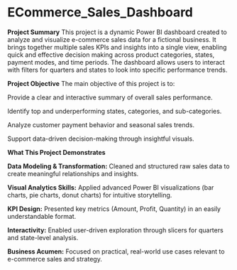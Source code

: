 # ECommerce_Sales_Dashboard

**Project Summary**
This project is a dynamic Power BI dashboard created to analyze and visualize e-commerce sales data for a fictional business. It brings together multiple sales KPIs and insights into a single view, enabling quick and effective decision making across product categories, states, payment modes, and time periods. The dashboard allows users to interact with filters for quarters and states to look into specific performance trends.

**Project Objective**
The main objective of this project is to:

Provide a clear and interactive summary of overall sales performance.

Identify top and underperforming states, categories, and sub-categories.

Analyze customer payment behavior and seasonal sales trends.

Support data-driven decision-making through insightful visuals.

**What This Project Demonstrates**

**Data Modeling & Transformation:** Cleaned and structured raw sales data to create meaningful relationships and insights.

**Visual Analytics Skills:** Applied advanced Power BI visualizations (bar charts, pie charts, donut charts) for intuitive storytelling.

**KPI Design:** Presented key metrics (Amount, Profit, Quantity) in an easily understandable format.

**Interactivity:** Enabled user-driven exploration through slicers for quarters and state-level analysis.

**Business Acumen:** Focused on practical, real-world use cases relevant to e-commerce sales and strategy.
